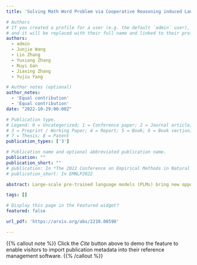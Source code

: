 ```yaml
---
title: 'Solving Math Word Problem via Cooperative Reasoning induced Language Models'

# Authors
# If you created a profile for a user (e.g. the default `admin` user), write the username (folder name) here
# and it will be replaced with their full name and linked to their profile.
authors:
  - admin
  - Junjie Wang
  - Lin Zhang
  - Yuxiang Zhang
  - Ruyi Gan
  - Jiaxing Zhang
  - Yujiu Yang

# Author notes (optional)
author_notes:
  - 'Equal contribution'
  - 'Equal contribution'
date: "2022-10-29:00:00Z"

# Publication type.
# Legend: 0 = Uncategorized; 1 = Conference paper; 2 = Journal article;
# 3 = Preprint / Working Paper; 4 = Report; 5 = Book; 6 = Book section;
# 7 = Thesis; 8 = Patent
publication_types: ['3']

# Publication name and optional abbreviated publication name.
publication: ""
publication_short: ""
# publication: In *The 2022 Conference on Empirical Methods in Natural Language Processing*
# publication_short: In EMNLP2022

abstract: Large-scale pre-trained language models (PLMs) bring new opportunities to challenge problems, especially those that need high-level intelligence, such as the math word problem (MWPs). However, directly applying existing PLMs to MWPs can fail as the generation process lacks sufficient supervision and thus lacks fast adaptivity as humans. We notice that human reasoning has a dual reasoning framework that consists of an immediate reaction system (system 1) and a delicate reasoning system (system 2), where the entire reasoning is determined by their interaction. This inspires us to develop a cooperative reasoning-induced PLM for solving MWPs, called Cooperative Reasoning (CoRe), resulting in a human-like reasoning architecture with system 1 as the generator and system 2 as the verifier. In our approach, the generator is responsible for generating reasoning paths, and the verifiers are used to supervise the evaluation in order to obtain reliable feedback for the generator. We evaluate our CoRe framework on several mathematical reasoning datasets and achieve decent improvement over state-of-the-art methods, up to 9.8% increase over best baselines.

tags: []

# Display this page in the Featured widget?
featured: false

url_pdf: 'https://arxiv.org/abs/2210.08590'

---
```


{{% callout note %}}
Click the _Cite_ button above to demo the feature to enable visitors to import publication metadata into their reference management software.
{{% /callout %}}
